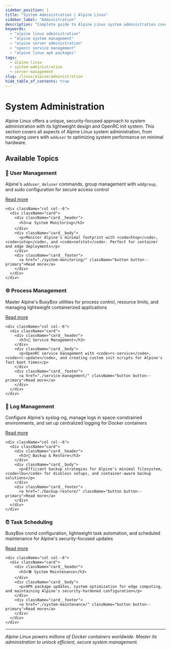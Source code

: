 ```yaml
---
sidebar_position: 1
title: "System Administration | Alpine Linux"
sidebar_label: "Administration"
description: "Complete guide to Alpine Linux system administration covering user management, monitoring, processes, services, logging, backups, scheduling, and maintenance."
keywords:
  - "alpine linux administration"
  - "alpine system management"
  - "alpine server administration"
  - "openrc service management"
  - "alpine linux apk packages"
tags:
  - alpine-linux
  - system-administration
  - server-management
slug: /linux/alpine/administration
hide_table_of_contents: true
---
```


# System Administration

Alpine Linux offers a unique, security-focused approach to system administration with its lightweight design and OpenRC init system. This section covers all aspects of Alpine Linux system administration, from managing users with `adduser` to optimizing system performance on minimal hardware.

## Available Topics

<div className="container">
  <div className="row">
    <div className="col col--6">
      <div className="card">
        <div className="card__header">
          <h3>👥 User Management</h3>
        </div>
        <div className="card__body">
          <p>Alpine's <code>adduser</code>, <code>deluser</code> commands, group management with <code>addgroup</code>, and sudo configuration for secure access control</p>
        </div>
        <div className="card__footer">
          <a href="./user-management/" className="button button--primary">Read more</a>
        </div>
      </div>
    </div>
    
    <div className="col col--6">
      <div className="card">
        <div className="card__header">
          <h3>📊 System Monitoring</h3>
        </div>
        <div className="card__body">
          <p>Monitor Alpine's minimal footprint with <code>htop</code>, <code>iotop</code>, and <code>netstat</code>. Perfect for container and edge deployments</p>
        </div>
        <div className="card__footer">
          <a href="./system-monitoring/" className="button button--primary">Read more</a>
        </div>
      </div>
    </div>
  </div>

  <div className="row">
    <div className="col col--6">
      <div className="card">
        <div className="card__header">
          <h3>⚙️ Process Management</h3>
        </div>
        <div className="card__body">
          <p>Master Alpine's BusyBox utilities for process control, resource limits, and managing lightweight containerized applications</p>
        </div>
        <div className="card__footer">
          <a href="./process-management/" className="button button--primary">Read more</a>
        </div>
      </div>
    </div>
    
    <div className="col col--6">
      <div className="card">
        <div className="card__header">
          <h3>🔧 Service Management</h3>
        </div>
        <div className="card__body">
          <p>OpenRC service management with <code>rc-service</code>, <code>rc-update</code>, and creating custom init scripts for Alpine's fast boot times</p>
        </div>
        <div className="card__footer">
          <a href="./service-management/" className="button button--primary">Read more</a>
        </div>
      </div>
    </div>
  </div>

  <div className="row">
    <div className="col col--6">
      <div className="card">
        <div className="card__header">
          <h3>📝 Log Management</h3>
        </div>
        <div className="card__body">
          <p>Configure Alpine's syslog-ng, manage logs in space-constrained environments, and set up centralized logging for Docker containers</p>
        </div>
        <div className="card__footer">
          <a href="./log-management/" className="button button--primary">Read more</a>
        </div>
      </div>
    </div>
    
    <div className="col col--6">
      <div className="card">
        <div className="card__header">
          <h3>💾 Backup & Restore</h3>
        </div>
        <div className="card__body">
          <p>Efficient backup strategies for Alpine's minimal filesystem, <code>lbu</code> for diskless setups, and container-aware backup solutions</p>
        </div>
        <div className="card__footer">
          <a href="./backup-restore/" className="button button--primary">Read more</a>
        </div>
      </div>
    </div>
  </div>

  <div className="row">
    <div className="col col--6">
      <div className="card">
        <div className="card__header">
          <h3>⏰ Task Scheduling</h3>
        </div>
        <div className="card__body">
          <p>BusyBox crond configuration, lightweight task automation, and scheduled maintenance for Alpine's security-focused updates</p>
        </div>
        <div className="card__footer">
          <a href="./task-scheduling/" className="button button--primary">Read more</a>
        </div>
      </div>
    </div>
    
    <div className="col col--6">
      <div className="card">
        <div className="card__header">
          <h3>🛠️ System Maintenance</h3>
        </div>
        <div className="card__body">
          <p>APK package updates, system optimization for edge computing, and maintaining Alpine's security-hardened configuration</p>
        </div>
        <div className="card__footer">
          <a href="./system-maintenance/" className="button button--primary">Read more</a>
        </div>
      </div>
    </div>
  </div>
</div>

---

*Alpine Linux powers millions of Docker containers worldwide. Master its administration to unlock efficient, secure system management.*